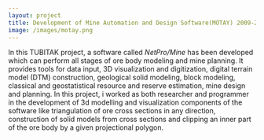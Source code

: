 ```yaml
---
layout: project
title: Development of Mine Automation and Design Software(MOTAY) 2009-2011
image: /images/motay.png
---
```

In this TUBITAK project, a software called *NetPro/Mine* has been developed which can perform all stages of ore body modeling and mine planning. It provides tools for data input, 3D visualization and digitization, digital terrain model (DTM) construction, geological solid modeling, block modeling, classical and geostatistical resource and reserve estimation, mine design and planning.
In this project, i worked as both researcher and programmer in the development of 3d modelling and visualization components of the software like triangulation of ore cross sections in any direction, construction of solid models from cross sections and clipping an inner part of the ore body by a given projectional polygon.